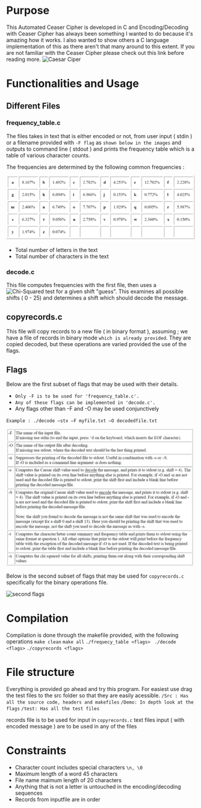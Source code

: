 # Purpose

This Automated Ceaser Cipher is developed in C and Encoding/Decoding with Ceaser Cipher has always been something I wanted to do because it's amazing how it works. I also wanted to show others a C language implementation of this as there aren't that
many around to this extent. If you are not familiar with the Ceaser Cipher please check out this link before reading more. ![Caesar Ciper](https://en.wikipedia.org/wiki/Caesar_cipher)

# Functionalities and Usage

## Different Files

### frequency_table.c

The files takes in text that is either encoded or not, from user input ( stdin ) or a filename provided with `-F flag`
as `shown below in the images` and outputs to command line ( stdout ) and prints the frequency table which is a table of
various character counts.

The frequencies are determined by the following common frequencies :

![frequecy table](Demo/freqImage.jpg)

- Total number of letters in the text
- Total number of characters in the text

### decode.c

This file computes frequencies with the first file, then uses a ![Chi-Squared test](https://en.wikipedia.org/wiki/Chi-squared_test) for a given shift "guess". This examines all possible shifts ( 0 - 25) and determines a shift which
should decode the message.

## copyrecords.c

This file will copy records to a new file ( in binary format ), assuming ; we have a file of records in binary mode `which is already provided`. They are copied decoded, but these operations are varied provided the use of the flags.

## Flags

Below are the first subset of flags that may be used with their details.

- `Only -F is to be used for 'frequency_table.c'.`
- `Any of these flags can be implemented in 'decode.c'.`
- Any flags other than -F and -O may be used conjunctively

`Example : ./decode –stx –F myfile.txt –O decodedfile.txt`

![first flags](Demo/commandsImage1.jpg)

Below is the second subset of flags that may be used for `copyrecords.c` specifically
for the binary operations file.

![second flags](Demo/commandsImage2.jpg)

# Compilation

Compilation is done through the makefile provided, with the following operations
`make clean`
`make all`
`./frequecy_table <flags> `
`./decode <flags>`
`./copyrecords <flags>`

# File structure

Everything is provided go ahead and try this program. For easiest use drag the test files to the src folder
so that they are easily acessible.
`/Src : Has all the source code, headers and makefiles`
`/Demo: In depth look at the flags`
`/test: Has all the test files`

records file is to be used for input in `copyrecords.c`
text files input ( with encoded message ) are to be used in any of the files

# Constraints

- Character count includes special characters `\n, \0`
- Maximum length of a word 45 characters
- File name maimum length of 20 characters
- Anything that is not a letter is untouched in the encoding/decoding sequences
- Records from inputfile are in order
